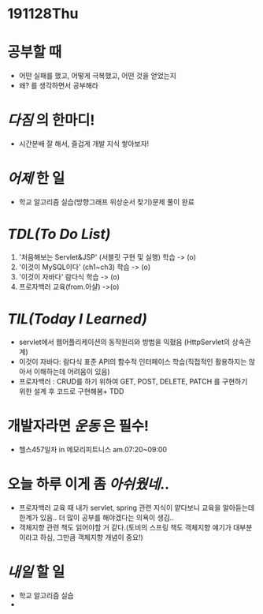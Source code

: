 # 191128Thu

# 공부할 때

- 어떤 실패를 했고, 어떻게 극복했고, 어떤 것을 얻었는지
- 왜? 를 생각하면서 공부해라

# _다짐_ 의 한마디!

- 시간분배 잘 해서, 즐겁게 개발 지식 쌓아보자!

# _어제_ 한 일

- 학교 알고리즘 실습(방향그래프 위상순서 찾기)문제 풀이 완료

# _TDL(To Do List)_

1. '처음해보는 Servlet&JSP' (서블릿 구현 및 실행) 학습 -> (o)
2. '이것이 MySQL이다' (ch1~ch3) 학습 -> (o)
3. '이것이 자바다' 람다식 학습 -> (o)
4. 프로자백러 교육(from.아샬) ->(o)

# _TIL(Today I Learned)_

- servlet에서 웹어플리케이션의 동작원리와 방법을 익혔음
  (HttpServlet의 상속관계)
- 이것이 자바다: 람다식 표준 API의 함수적 인터페이스 학습(직접적인 활용하지는 않아서 이해하는데 어려움이 있음)
- 프로자백러 : CRUD를 하기 위하여 GET, POST, DELETE, PATCH 를 구현하기 위한 설계 후 코드로 구현해봄+ TDD

<!-- # _독서_ 하는 여유를 가져라! -->

# 개발자라면 _운동_ 은 필수!

- 헬스457일차 in 메모리피트니스 am.07:20~09:00

<!-- # 오늘 읽은 _it 개발, 기술 관련 기사, 블로그_ -->

# 오늘 하루 이게 좀 _아쉬웠네_..

- 프로자백러 교육 때 내가 servlet, spring 관련 지식이 얕다보니 교육을 알아듣는데 한계가 있음.. 더 많이 공부를 해야겠다는 의욕이 생김..
- 객체지향 관련 책도 읽어야할 거 같다.(토비의 스프링 책도 객체지향 얘기가 대부분이라고 하심, 그만큼 객체지향 개념이 중요!)

# _내일_ 할 일

- 학교 알고리즘 실습
-
